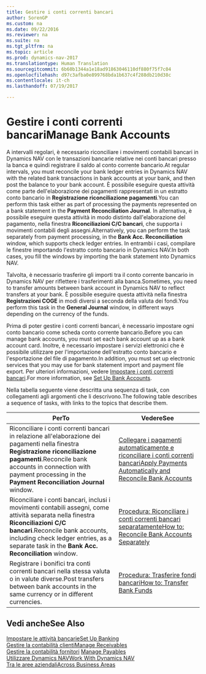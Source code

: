 ```yaml
---
title: Gestire i conti correnti bancari
author: SorenGP
ms.custom: na
ms.date: 09/22/2016
ms.reviewer: na
ms.suite: na
ms.tgt_pltfrm: na
ms.topic: article
ms.prod: dynamics-nav-2017
ms.translationtype: Human Translation
ms.sourcegitcommit: 6b60b1344a1e18ad91863046110df880f75f7c04
ms.openlocfilehash: d97c3afba0e899768bda1b637c4f288db210d38c
ms.contentlocale: it-ch
ms.lasthandoff: 07/19/2017

---
```


# <a name="manage-bank-accounts"></a><span data-ttu-id="fc4c1-102">Gestire i conti correnti bancari</span><span class="sxs-lookup"><span data-stu-id="fc4c1-102">Manage Bank Accounts</span></span>
<span data-ttu-id="fc4c1-103">A intervalli regolari, è necessario riconciliare i movimenti contabili bancari in Dynamics NAV con le transazioni bancarie relative nei conti bancari presso la banca e quindi registrare il saldo al conto corrente bancario.</span><span class="sxs-lookup"><span data-stu-id="fc4c1-103">At regular intervals, you must reconcile your bank ledger entries in Dynamics NAV with the related bank transactions in bank accounts at your bank, and then post the balance to your bank account.</span></span> <span data-ttu-id="fc4c1-104">È possibile eseguire questa attività come parte dell'elaborazione dei pagamenti rappresentati in un estratto conto bancario in **Registrazione riconciliazione pagamenti**.</span><span class="sxs-lookup"><span data-stu-id="fc4c1-104">You can perform this task either as part of processing the payments represented on a bank statement in the **Payment Reconciliation Journal**.</span></span> <span data-ttu-id="fc4c1-105">In alternativa, è possibile eseguire questa attività in modo distinto dall'elaborazione del pagamento, nella finestra **Riconciliazioni C/C bancari**, che supporta i movimenti contabili degli assegni.</span><span class="sxs-lookup"><span data-stu-id="fc4c1-105">Alternatively, you can perform the task separately from payment processing, in the **Bank Acc. Reconciliation** window, which supports check ledger entries.</span></span> <span data-ttu-id="fc4c1-106">In entrambi i casi, compilare le finestre importando l'estratto conto bancario in Dynamics NAV.</span><span class="sxs-lookup"><span data-stu-id="fc4c1-106">In both cases, you fill the windows by importing the bank statement into Dynamics NAV.</span></span>

<span data-ttu-id="fc4c1-107">Talvolta, è necessario trasferire gli importi tra il conto corrente bancario in Dynamics NAV per riflettere i trasferimenti alla banca.</span><span class="sxs-lookup"><span data-stu-id="fc4c1-107">Sometimes, you need to transfer amounts between bank account in Dynamics NAV to reflect transfers at your bank.</span></span> <span data-ttu-id="fc4c1-108">È possibile eseguire questa attività nella finestra **Registrazioni COGE** in modi diversi a seconda della valuta dei fondi.</span><span class="sxs-lookup"><span data-stu-id="fc4c1-108">You perform this task in the **General Journal** window, in different ways depending on the currency of the funds.</span></span>

<span data-ttu-id="fc4c1-109">Prima di poter gestire i conti correnti bancari, è necessario impostare ogni conto bancario come scheda conto corrente bancario.</span><span class="sxs-lookup"><span data-stu-id="fc4c1-109">Before you can manage bank accounts, you must set each bank account up as a bank account card.</span></span> <span data-ttu-id="fc4c1-110">Inoltre, è necessario impostare i servizi elettronici che è possibile utilizzare per l'importazione dell'estratto conto bancario e l'esportazione del file di pagamento.</span><span class="sxs-lookup"><span data-stu-id="fc4c1-110">In addition, you must set up electronic services that you may use for bank statement import and payment file export.</span></span> <span data-ttu-id="fc4c1-111">Per ulteriori informazioni, vedere [Impostare i conti correnti bancari](bank-setup-banking.md).</span><span class="sxs-lookup"><span data-stu-id="fc4c1-111">For more information, see [Set Up Bank Accounts](bank-setup-banking.md).</span></span>

<span data-ttu-id="fc4c1-112">Nella tabella seguente viene descritta una sequenza di task, con collegamenti agli argomenti che li descrivono.</span><span class="sxs-lookup"><span data-stu-id="fc4c1-112">The following table describes a sequence of tasks, with links to the topics that describe them.</span></span>

|<span data-ttu-id="fc4c1-113">Per</span><span class="sxs-lookup"><span data-stu-id="fc4c1-113">To</span></span> |<span data-ttu-id="fc4c1-114">Vedere</span><span class="sxs-lookup"><span data-stu-id="fc4c1-114">See</span></span> |
|---|----|
|<span data-ttu-id="fc4c1-115">Riconciliare i conti correnti bancari in relazione all'elaborazione dei pagamenti nella finestra **Registrazione riconciliazione pagamenti**.</span><span class="sxs-lookup"><span data-stu-id="fc4c1-115">Reconcile bank accounts in connection with payment processing in the **Payment Reconciliation Journal** window.</span></span>|[<span data-ttu-id="fc4c1-116">Collegare i pagamenti automaticamente e riconciliare i conti correnti bancari</span><span class="sxs-lookup"><span data-stu-id="fc4c1-116">Apply Payments Automatically and Reconcile Bank Accounts</span></span>](receivables-apply-payments-auto-reconcile-bank-accounts.md)|
|<span data-ttu-id="fc4c1-117">Riconciliare i conti bancari, inclusi i movimenti contabili assegni, come attività separata nella finestra **Riconciliazioni C/C bancari**.</span><span class="sxs-lookup"><span data-stu-id="fc4c1-117">Reconcile bank accounts, including check ledger entries, as a separate task in the **Bank Acc. Reconciliation** window.</span></span>|[<span data-ttu-id="fc4c1-118">Procedura: Riconciliare i conti correnti bancari separatamente</span><span class="sxs-lookup"><span data-stu-id="fc4c1-118">How to: Reconcile Bank Accounts Separately</span></span>](bank-how-reconcile-bank-accounts-separately.md)|
|<span data-ttu-id="fc4c1-119">Registrare i bonifici tra conti correnti bancari nella stessa valuta o in valute diverse.</span><span class="sxs-lookup"><span data-stu-id="fc4c1-119">Post transfers between bank accounts in the same currency or in different currencies.</span></span>|[<span data-ttu-id="fc4c1-120">Procedura: Trasferire fondi bancari</span><span class="sxs-lookup"><span data-stu-id="fc4c1-120">How to: Transfer Bank Funds</span></span>](bank-how-transfer-bank-funds.md)
## <a name="see-also"></a><span data-ttu-id="fc4c1-121">Vedi anche</span><span class="sxs-lookup"><span data-stu-id="fc4c1-121">See Also</span></span>  
[<span data-ttu-id="fc4c1-122">Impostare le attività bancarie</span><span class="sxs-lookup"><span data-stu-id="fc4c1-122">Set Up Banking</span></span>](bank-setup-banking.md)  
[<span data-ttu-id="fc4c1-123">Gestire la contabilità clienti</span><span class="sxs-lookup"><span data-stu-id="fc4c1-123">Manage Receivables</span></span>](receivables-manage-receivables.md)  
<span data-ttu-id="fc4c1-124">[Gestire la contabilità fornitori](payables-manage-payables.md)  </span><span class="sxs-lookup"><span data-stu-id="fc4c1-124">[Manage Payables](payables-manage-payables.md)  </span></span>  
[<span data-ttu-id="fc4c1-125">Utilizzare Dynamics NAV</span><span class="sxs-lookup"><span data-stu-id="fc4c1-125">Work With Dynamics NAV</span></span>](ui-work-product.md)  
[<span data-ttu-id="fc4c1-126">Tra le aree aziendali</span><span class="sxs-lookup"><span data-stu-id="fc4c1-126">Across Business Areas</span></span>](ui-across-business-areas.md)


